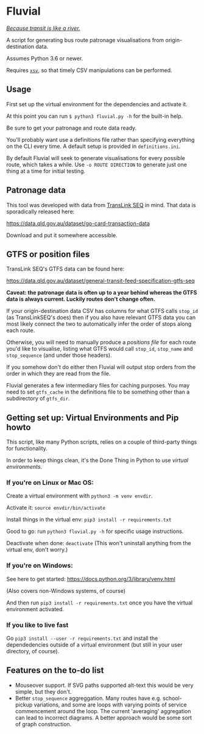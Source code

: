 # Fluvial

[*Because transit is like a river.*](https://humantransit.org/2011/02/basics-branching-or-how-transit-is-like-a-river.html)

A script for generating bus route patronage visualisations from origin-destination data.

Assumes Python 3.6 or newer.

Requires [`xsv`](https://github.com/BurntSushi/xsv), so that timely CSV manipulations can be performed.


## Usage

First set up the virtual environment for the dependencies and activate it.

At this point you can run `$ python3 fluvial.py -h` for the built-in help.

Be sure to get your patronage and route data ready.

You'll probably want use a definitions file rather than specifying everything on the CLI every time. A default setup is provided in `definitions.ini`.

By default Fluvial will seek to generate visualisations for every possible route, which takes a while. Use `-o ROUTE DIRECTION` to generate just one thing at a time for initial testing.

## Patronage data

This tool was developed with data from [TransLink SEQ](https://translink.com.au/) in mind. That data is sporadically released here:

https://data.qld.gov.au/dataset/go-card-transaction-data

Download and put it somewhere accessible.


## GTFS or position files

TransLink SEQ's GTFS data can be found here:

https://data.qld.gov.au/dataset/general-transit-feed-specification-gtfs-seq

**Caveat: the patronage data is often up to a year behind whereas the GTFS data is always current. Luckily routes don't change often.**

If your origin-destination data CSV has columns for what GTFS calls `stop_id` (as TransLinkSEQ's does) then if you also have relevant GTFS data you can most likely connect the two to automatically infer the order of stops along each route.

Otherwise, you will need to manually produce a *positions file* for each route you'd like to visualise, listing what GTFS would call `stop_id`, `stop_name` and `stop_sequence` (and under those headers).

If you somehow don't do either then Fluvial will output stop orders from the order in which they are read from the file.

Fluvial generates a few intermediary files for caching purposes. You may need to set `gtfs_cache` in the definitions file to be something other than a subdirectory of `gtfs_dir`.

## Getting set up: Virtual Environments and Pip howto

This script, like many Python scripts, relies on a couple of third-party things for functionality.

In order to keep things clean, it's the Done Thing in Python to use *virtual environments*.

### If you're on Linux or Mac OS:

Create a virtual environment with `python3 -m venv envdir`.

Activate it: `source envdir/bin/activate`

Install things in the virtual env: `pip3 install -r requirements.txt`

Good to go: run `python3 fluvial.py -h` for specific usage instructions.

Deactivate when done: `deactivate`
(This won't uninstall anything from the virtual env, don't worry.)

### If you're on Windows:

See here to get started: https://docs.python.org/3/library/venv.html

(Also covers non-Windows systems, of course)

And then run `pip3 install -r requirements.txt` once you have the virtual environment activated.

### If you like to live fast

Go `pip3 install --user -r requirements.txt` and install the dependedencies outside of a virtual environment (but still in your user directory, of course).

## Features on the to-do list

- Mouseover support. If SVG paths supported alt-text this would be very simple, but they don't.
- Better `stop_sequence` aggreggation. Many routes have e.g. school-pickup variations, and some are loops with varying points of service commencement around the loop. The current 'averaging' aggregation can lead to incorrect diagrams. A better approach would be some sort of graph construction.
